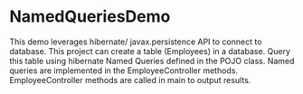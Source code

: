 # NamedQueriesDemo
This demo leverages hibernate/ javax.persistence API to connect to database.
This project can create a table (Employees) in a database.
Query this table using hibernate Named Queries defined in the POJO class.
Named queries are implemented in the EmployeeController methods.
EmployeeController methods are called in main to output results.
